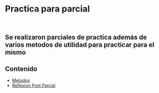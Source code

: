 # Practica para parcial

<br>

## Se realizaron parciales de practica además de varios metodos de utilidad para practicar para el mismo 

## Contenido

- [Metodos](./MetodosPractica)
- [Reflexion Post Parcial](./RP)


